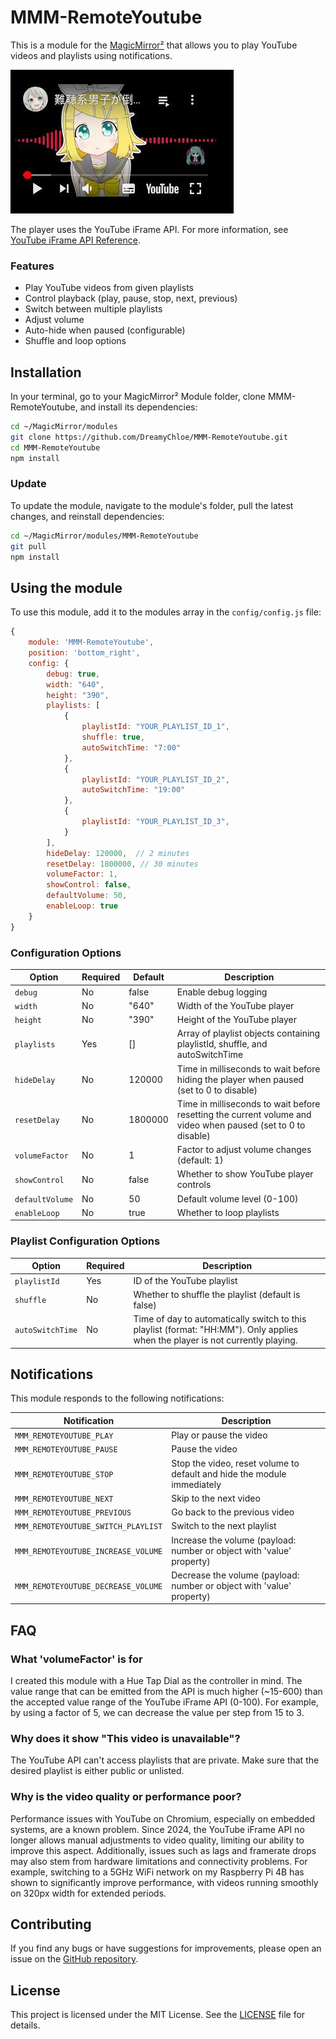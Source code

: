 # MMM-RemoteYoutube

This is a module for the [MagicMirror²](https://github.com/MichMich/MagicMirror/) that allows you to play YouTube videos and playlists using notifications.

![Example of MMM-RemoteYoutube](./images/screen.png)

The player uses the YouTube iFrame API. For more information, see [YouTube iFrame API Reference](https://developers.google.com/youtube/iframe_api_reference).

### Features

- Play YouTube videos from given playlists
- Control playback (play, pause, stop, next, previous)
- Switch between multiple playlists
- Adjust volume
- Auto-hide when paused (configurable)
- Shuffle and loop options

## Installation

In your terminal, go to your MagicMirror² Module folder, clone MMM-RemoteYoutube, and install its dependencies:

   ```bash
   cd ~/MagicMirror/modules
   git clone https://github.com/DreamyChloe/MMM-RemoteYoutube.git
   cd MMM-RemoteYoutube
   npm install
   ```

### Update

To update the module, navigate to the module's folder, pull the latest changes, and reinstall dependencies:

```bash
cd ~/MagicMirror/modules/MMM-RemoteYoutube
git pull
npm install
```

## Using the module

To use this module, add it to the modules array in the `config/config.js` file:

```js
{
    module: 'MMM-RemoteYoutube',
    position: 'bottom_right',
    config: {
        debug: true,
        width: "640",
        height: "390",
        playlists: [
            {
                playlistId: "YOUR_PLAYLIST_ID_1",
                shuffle: true,
                autoSwitchTime: "7:00"
            },
            {
                playlistId: "YOUR_PLAYLIST_ID_2",
                autoSwitchTime: "19:00"
            },
            {
                playlistId: "YOUR_PLAYLIST_ID_3",
            }
        ],
        hideDelay: 120000,  // 2 minutes
        resetDelay: 1800000, // 30 minutes
        volumeFactor: 1,
        showControl: false,
        defaultVolume: 50,
        enableLoop: true
    }
}
```

### Configuration Options

| Option          | Required | Default | Description                                                                                                  |
|-----------------|----------|---------|--------------------------------------------------------------------------------------------------------------|
| `debug`         | No       | false   | Enable debug logging                                                                                         |
| `width`         | No       | "640"   | Width of the YouTube player                                                                                  |
| `height`        | No       | "390"   | Height of the YouTube player                                                                                 |
| `playlists`     | Yes      | []      | Array of playlist objects containing playlistId, shuffle, and autoSwitchTime                                 |
| `hideDelay`     | No       | 120000  | Time in milliseconds to wait before hiding the player when paused (set to 0 to disable)                      |
| `resetDelay`    | No       | 1800000 | Time in milliseconds to wait before resetting the current volume and video when paused (set to 0 to disable) |
| `volumeFactor`  | No       | 1       | Factor to adjust volume changes (default: 1)                                                                 |
| `showControl`   | No       | false   | Whether to show YouTube player controls                                                                      |
| `defaultVolume` | No       | 50      | Default volume level (0-100)                                                                                 |
| `enableLoop`    | No       | true    | Whether to loop playlists                                                                                    |

### Playlist Configuration Options
| Option           | Required | Description                                                                                                                    |
|------------------|----------|--------------------------------------------------------------------------------------------------------------------------------|
| `playlistId`     | Yes      | ID of the YouTube playlist                                                                                                     |
| `shuffle`        | No       | Whether to shuffle the playlist (default is false)                                                                             |
| `autoSwitchTime` | No       | Time of day to automatically switch to this playlist (format: "HH:MM"). Only applies when the player is not currently playing. |

## Notifications

This module responds to the following notifications:

| Notification                        | Description                                                             |
|-------------------------------------|-------------------------------------------------------------------------|
| `MMM_REMOTEYOUTUBE_PLAY`            | Play or pause the video                                                 |
| `MMM_REMOTEYOUTUBE_PAUSE`           | Pause the video                                                         |
| `MMM_REMOTEYOUTUBE_STOP`            | Stop the video, reset volume to default and hide the module immediately |
| `MMM_REMOTEYOUTUBE_NEXT`            | Skip to the next video                                                  |
| `MMM_REMOTEYOUTUBE_PREVIOUS`        | Go back to the previous video                                           |
| `MMM_REMOTEYOUTUBE_SWITCH_PLAYLIST` | Switch to the next playlist                                             |
| `MMM_REMOTEYOUTUBE_INCREASE_VOLUME` | Increase the volume (payload: number or object with 'value' property)   |
| `MMM_REMOTEYOUTUBE_DECREASE_VOLUME` | Decrease the volume (payload: number or object with 'value' property)   |

## FAQ
### What 'volumeFactor' is for

I created this module with a Hue Tap Dial as the controller in mind. The value range that can be emitted from the API is much higher (~15-600) than the accepted value range of the YouTube iFrame API (0-100). For example, by using a factor of 5, we can decrease the value per step from 15 to 3.

### Why does it show "This video is unavailable"?

The YouTube API can't access playlists that are private. Make sure that the desired playlist is either public or unlisted.

### Why is the video quality or performance poor?

Performance issues with YouTube on Chromium, especially on embedded systems, are a known problem. Since 2024, the YouTube iFrame API no longer allows manual adjustments to video quality, limiting our ability to improve this aspect. Additionally, issues such as lags and framerate drops may also stem from hardware limitations and connectivity problems. For example, switching to a 5GHz WiFi network on my Raspberry Pi 4B has shown to significantly improve performance, with videos running smoothly on 320px width for extended periods.

## Contributing

If you find any bugs or have suggestions for improvements, please open an issue on the [GitHub repository](https://github.com/DreamyChloe/MMM-HueControl).

## License

This project is licensed under the MIT License. See the [LICENSE](LICENSE.md) file for details.

[mm]: https://github.com/MagicMirrorOrg/MagicMirror
